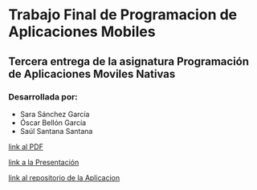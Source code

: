 # Trabajo Final de Programacion de Aplicaciones Mobiles
## Tercera entrega de la asignatura Programación de Aplicaciones Moviles Nativas

### Desarrollada por:
- Sara Sánchez García
- Óscar Bellón García
- Saúl Santana Santana

 [link al PDF](Informe.pdf)

 [link a la Presentación](Presentacion.pdf)

 [link al repositorio de la Aplicacion](https://github.com/SaulSantanaSantana/Apolo-Helper)
